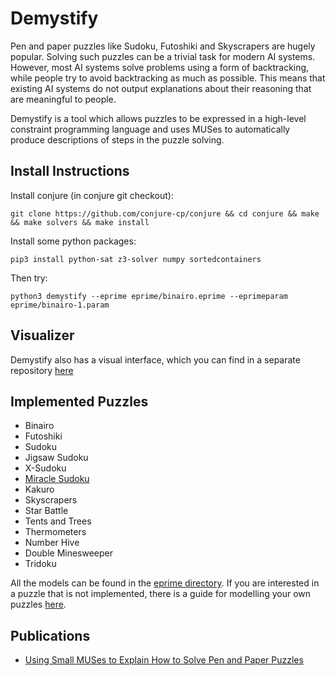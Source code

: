 # Demystify

Pen and paper puzzles like Sudoku, Futoshiki and Skyscrapers are hugely
popular. Solving such puzzles can be a trivial task for modern AI systems.
However, most AI systems solve problems using a form of backtracking, while
people try to avoid backtracking as much as possible. This means that
existing AI systems do not output explanations about their reasoning that
are meaningful to people.

Demystify is a tool which allows puzzles to be expressed in a high-level
constraint programming language and uses MUSes to automatically produce
descriptions of steps in the puzzle solving.

## Install Instructions

Install conjure (in conjure git checkout):

```
git clone https://github.com/conjure-cp/conjure && cd conjure && make && make solvers && make install
```

Install some python packages:

```
pip3 install python-sat z3-solver numpy sortedcontainers
```

Then try:

```
python3 demystify --eprime eprime/binairo.eprime --eprimeparam eprime/binairo-1.param
```

## Visualizer

Demystify also has a visual interface, which you can find in a separate repository [here](https://github.com/mmcilree/Demystify-Visualiser)

## Implemented Puzzles

* Binairo
* Futoshiki
* Sudoku
* Jigsaw Sudoku
* X-Sudoku
* [Miracle Sudoku](https://www.youtube.com/watch?v=yKf9aUIxdb4)
* Kakuro
* Skyscrapers
* Star Battle
* Tents and Trees
* Thermometers
* Number Hive
* Double Minesweeper
* Tridoku

All the models can be found in the [eprime directory](https://github.com/stacs-cp/demystify/tree/master/eprime). If you
are interested in a puzzle that is not implemented, there is a guide for
modelling your own puzzles
[here](https://github.com/stacs-cp/demystify/blob/master/modelling-guide.md).

## Publications

* [Using Small MUSes to Explain How to Solve Pen and Paper Puzzles](https://arxiv.org/abs/2104.15040)
